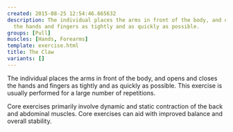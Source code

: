 ```yaml
---
created: 2015-08-25 12:54:46.665632
description: The individual places the arms in front of the body, and opens and closes
  the hands and fingers as tightly and as quickly as possible.
groups: [Pull]
muscles: [Hands, Forearms]
template: exercise.html
title: The Claw
variants: []
---
```

The individual places the arms in front of the body, and opens and closes the hands and fingers as tightly and as quickly as possible. This exercise is usually performed for a large number of repetitions.

Core exercises primarily involve dynamic and static contraction of the back and abdominal muscles. Core exercises can aid with improved balance and overall stability.